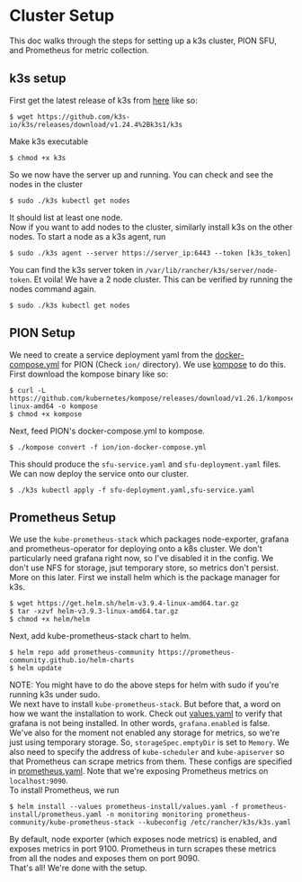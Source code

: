 # Cluster Setup  
This doc walks through the steps for setting up a k3s cluster, PION SFU, and Prometheus for metric collection.  
## k3s setup  
First get the latest release of k3s from [here](https://github.com/k3s-io/k3s/releases/) like so:  
```shell  
$ wget https://github.com/k3s-io/k3s/releases/download/v1.24.4%2Bk3s1/k3s  
```  
Make k3s executable  
```shell  
$ chmod +x k3s  
```  
So we now have the server up and running. You can check and see the nodes in the cluster  
```shell  
$ sudo ./k3s kubectl get nodes  
```  
It should list at least one node.  
Now if you want to add nodes to the cluster, similarly install k3s on the other nodes. To start a node as a k3s agent, run  
```shell  
$ sudo ./k3s agent --server https://server_ip:6443 --token [k3s_token]  
```  
You can find the k3s server token in `/var/lib/rancher/k3s/server/node-token`. Et voila! We have a 2 node cluster. This can be verified by running the nodes command again.  
```shell  
$ sudo ./k3s kubectl get nodes  
```  
## PION Setup  
We need to create a service deployment yaml from the [docker-compose.yml](ion/ion-docker-compose.yml) for PION (Check `ion/` directory). We use [kompose](https://github.com/kubernetes/kompose) to do this. First download the kompose binary like so:  
```shell  
$ curl -L https://github.com/kubernetes/kompose/releases/download/v1.26.1/kompose-linux-amd64 -o kompose  
$ chmod +x kompose  
```  
Next, feed PION's docker-compose.yml to kompose.   
 ```shell  
$ ./kompose convert -f ion/ion-docker-compose.yml  
```  
This should produce the `sfu-service.yaml` and `sfu-deployment.yaml` files. We can now deploy the service onto our cluster.  
```shell  
$ ./k3s kubectl apply -f sfu-deployment.yaml,sfu-service.yaml  
```  
## Prometheus Setup  
We use the `kube-prometheus-stack` which packages node-exporter, grafana and prometheus-operator for deploying onto a k8s cluster. We don't particularly need grafana right now, so I've disabled it in the config. We don't use NFS for storage, jsut temporary store, so metrics don't persist. More on this later. First we install helm which is the package manager for k3s.  
```shell  
$ wget https://get.helm.sh/helm-v3.9.4-linux-amd64.tar.gz   
$ tar -xzvf helm-v3.9.3-linux-amd64.tar.gz  
$ chmod +x helm/helm  
```  
Next, add kube-prometheus-stack chart to helm.  
```shell  
$ helm repo add prometheus-community https://prometheus-community.github.io/helm-charts   
$ helm update  
```
NOTE: You might have to do the above steps for helm with sudo if you're running k3s under sudo.  
We next have to install `kube-prometheus-stack`. But before that, a word on how we want the installation to work. Check out [values.yaml](prometheus-install/values.yaml) to verify that grafana is not being installed. In other words, `grafana.enabled` is false. We've also for the moment not enabled any storage for metrics, so we're just using temporary storage. So, `storageSpec.emptyDir` is set to `Memory`. We also need to specify the address of `kube-scheduler` and `kube-apiserver` so that Prometheus can scrape metrics from them. These configs are specified in [prometheus.yaml](prometheus-install/prometheus.yaml). Note that we're exposing Prometheus metrics on `localhost:9090`.  
To install Prometheus, we run  
```shell  
$ helm install --values prometheus-install/values.yaml -f prometheus-install/prometheus.yaml -n monitoring monitoring prometheus-community/kube-prometheus-stack --kubeconfig /etc/rancher/k3s/k3s.yaml
```     
By default, node exporter (which exposes node metrics) is enabled, and exposes metrics in port 9100. Prometheus in turn scrapes these metrics from all the nodes and exposes them on port 9090.  
That's all! We're done with the setup.  

